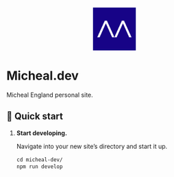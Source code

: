 <p align="center">
  <a href="https://micheal.dev/">
    <img alt="Micheal Dev" src="./src/images/icon.png" width="100" />
  </a>
</p>

# Micheal.dev

Micheal England personal site.

## 🚀 Quick start

1.  **Start developing.**

    Navigate into your new site’s directory and start it up.

    ```shell
    cd micheal-dev/
    npm run develop
    ```
